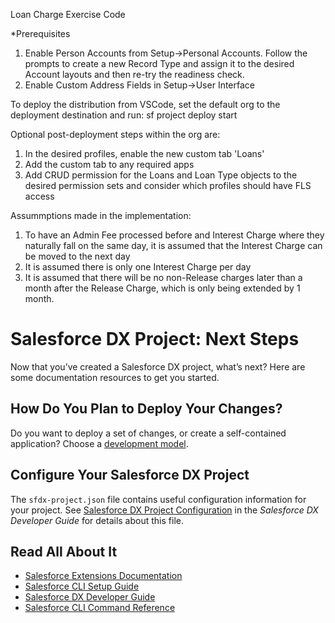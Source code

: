 Loan Charge Exercise Code 

*Prerequisites 
1. Enable Person Accounts from Setup->Personal Accounts. Follow the prompts to create a new Record Type and assign it to the desired Account layouts and then re-try the readiness check.
2. Enable Custom Address Fields in Setup->User Interface

To deploy the distribution from VSCode, set the default org to the deployment destination and run:
sf project deploy start

Optional post-deployment steps within the org are:
1. In the desired profiles, enable the new custom tab 'Loans'
2. Add the custom tab to any required apps
3. Add CRUD permission for the Loans and Loan Type objects to the desired permission sets and consider which profiles should have FLS access

Assummptions made in the implementation:
1. To have an Admin Fee processed before and Interest Charge where they naturally fall on the same day, it is assumed that the Interest Charge can be moved to the next day
2. It is assumed there is only one Interest Charge per day
3. It is assumed that there will be no non-Release charges later than a month after the Release Charge, which is only being extended by 1 month.

# Salesforce DX Project: Next Steps

Now that you’ve created a Salesforce DX project, what’s next? Here are some documentation resources to get you started.

## How Do You Plan to Deploy Your Changes?

Do you want to deploy a set of changes, or create a self-contained application? Choose a [development model](https://developer.salesforce.com/tools/vscode/en/user-guide/development-models).

## Configure Your Salesforce DX Project

The `sfdx-project.json` file contains useful configuration information for your project. See [Salesforce DX Project Configuration](https://developer.salesforce.com/docs/atlas.en-us.sfdx_dev.meta/sfdx_dev/sfdx_dev_ws_config.htm) in the _Salesforce DX Developer Guide_ for details about this file.

## Read All About It

- [Salesforce Extensions Documentation](https://developer.salesforce.com/tools/vscode/)
- [Salesforce CLI Setup Guide](https://developer.salesforce.com/docs/atlas.en-us.sfdx_setup.meta/sfdx_setup/sfdx_setup_intro.htm)
- [Salesforce DX Developer Guide](https://developer.salesforce.com/docs/atlas.en-us.sfdx_dev.meta/sfdx_dev/sfdx_dev_intro.htm)
- [Salesforce CLI Command Reference](https://developer.salesforce.com/docs/atlas.en-us.sfdx_cli_reference.meta/sfdx_cli_reference/cli_reference.htm)
